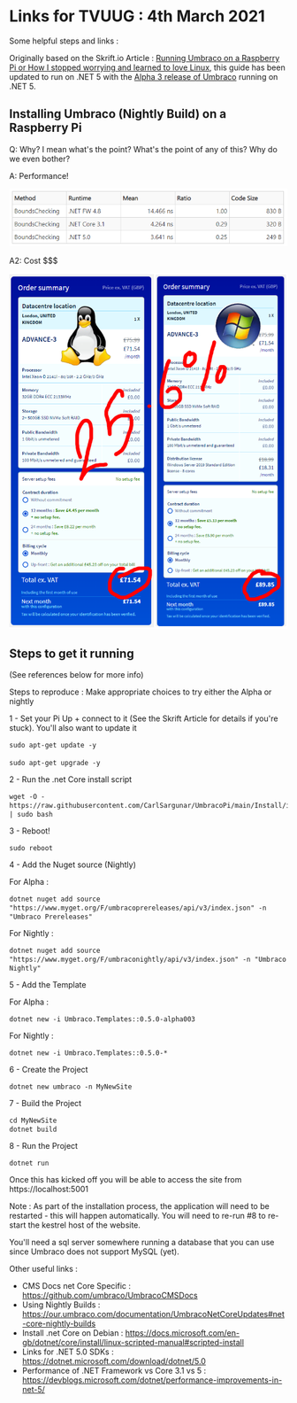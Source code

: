 # Links for TVUUG : 4th March 2021

Some helpful steps and links : 

Originally based on the Skrift.io Article : 
[Running Umbraco on a Raspberry Pi or How I stopped worrying and learned to love Linux](https://skrift.io/issues/running-umbraco-on-a-raspberry-pi-or-how-i-stopped-worrying-and-learned-to-love-linux/), this guide has been updated to run on .NET 5 with the [Alpha 3 release of Umbraco](https://umbraco.com/blog/alpha-3-release-of-umbraco-on-net-core/) running on .NET 5. 

## Installing Umbraco (Nightly Build) on a Raspberry Pi

Q: Why? I mean what's the point? What's the point of any of this? Why do we even bother?

A: Performance!

![Performance](media/perftesting.png)

A2: Cost $$$

![cost](media/hosting-comparison.png)

## Steps to get it running ##

(See references below for more info)

Steps to reproduce : Make appropriate choices to try either the Alpha or nightly

1 - Set your Pi Up + connect to it (See the Skrift Article for details if you're stuck). You'll also want to update it

    sudo apt-get update -y

    sudo apt-get upgrade -y

2 - Run the .net Core install script

    wget -O - https://raw.githubusercontent.com/CarlSargunar/UmbracoPi/main/Install/installCorev5.sh | sudo bash

3 - Reboot!

    sudo reboot

4 - Add the Nuget source (Nightly)

For Alpha : 

    dotnet nuget add source "https://www.myget.org/F/umbracoprereleases/api/v3/index.json" -n "Umbraco Prereleases"

For Nightly :    

    dotnet nuget add source "https://www.myget.org/F/umbraconightly/api/v3/index.json" -n "Umbraco Nightly"

5 - Add the Template

For Alpha : 

    dotnet new -i Umbraco.Templates::0.5.0-alpha003

For Nightly :    

    dotnet new -i Umbraco.Templates::0.5.0-*

6 - Create the Project

    dotnet new umbraco -n MyNewSite

7 - Build the Project

    cd MyNewSite
    dotnet build
    
8 - Run the Project

    dotnet run

Once this has kicked off you will be able to access the site from https://localhost:5001

Note : As part of the installation process, the application will need to be restarted - this will happen automatically. You will need to re-run #8 to re-start the kestrel host of the website.

You'll need a sql server somewhere running a database that you can use since Umbraco does not support MySQL (yet).



Other useful links :

 - CMS Docs net Core Specific : https://github.com/umbraco/UmbracoCMSDocs
 - Using Nightly Builds : https://our.umbraco.com/documentation/UmbracoNetCoreUpdates#net-core-nightly-builds
 - Install .net Core on Debian : https://docs.microsoft.com/en-gb/dotnet/core/install/linux-scripted-manual#scripted-install
 - Links for .NET 5.0 SDKs : https://dotnet.microsoft.com/download/dotnet/5.0
 - Performance of .NET Framework vs Core 3.1 vs 5 : https://devblogs.microsoft.com/dotnet/performance-improvements-in-net-5/


